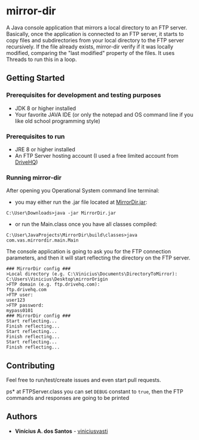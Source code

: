 # mirror-dir
A Java console application that mirrors a local directory to an FTP server.
Basically, once the application is connected to an FTP server, it starts to copy files and subdirectories
from your local directory to the FTP server recursively.
If the file already exists, mirror-dir verify if it was locally modified, comparing the "last modified" property of the files.
It uses Threads to run this in a loop.

## Getting Started

### Prerequisites for development and testing purposes
* JDK 8 or higher installed
* Your favorite JAVA IDE (or only the notepad and OS command line if you like old school programming style)

### Prerequisites to run
* JRE 8 or higher installed
* An FTP Server hosting account (I used a free limited account from [DriveHQ](https://www.drivehq.com))

### Running mirror-dir
After opening you Operational System command line terminal:
* you may either run the .jar file located at [MirrorDir.jar](https://github.com/viniciusvasti/mirror-dir/blob/master/dist/MirrorDir.jar):

```C:\User\Downloads>java -jar MirrorDir.jar```
* or run the Main.class once you have all classes compiled:

```C:\User\JavaProjects\MirrorDir\build\classes>java com.vas.mirrordir.main.Main```

The console application is going to ask you for the FTP connection parameters, and then it will start reflecting the directory on the FTP server.
```
### MirrorDir config ###
>Local directory (e.g. C:\Vinicius\Documents\DirectoryToMirror):
C:\Users\Vinicius\Desktop\mirrorOrigin
>FTP domain (e.g. ftp.drivehq.com):
ftp.drivehq.com
>FTP user:
user123
>FTP password:
mypass0101
### MirrorDir config ###
Start reflecting...
Finish reflecting...
Start reflecting...
Finish reflecting...
Start reflecting...
Finish reflecting...
```

## Contributing

Feel free to run/test/create issues and even start pull requests.

ps* at FTPServer.class you can set ```DEBUG``` constant to ```true```, then the FTP commands and responses are going to be printed

## Authors

* **Vinícius A. dos Santos** - [viniciusvasti](https://github.com/viniciusvasti)
